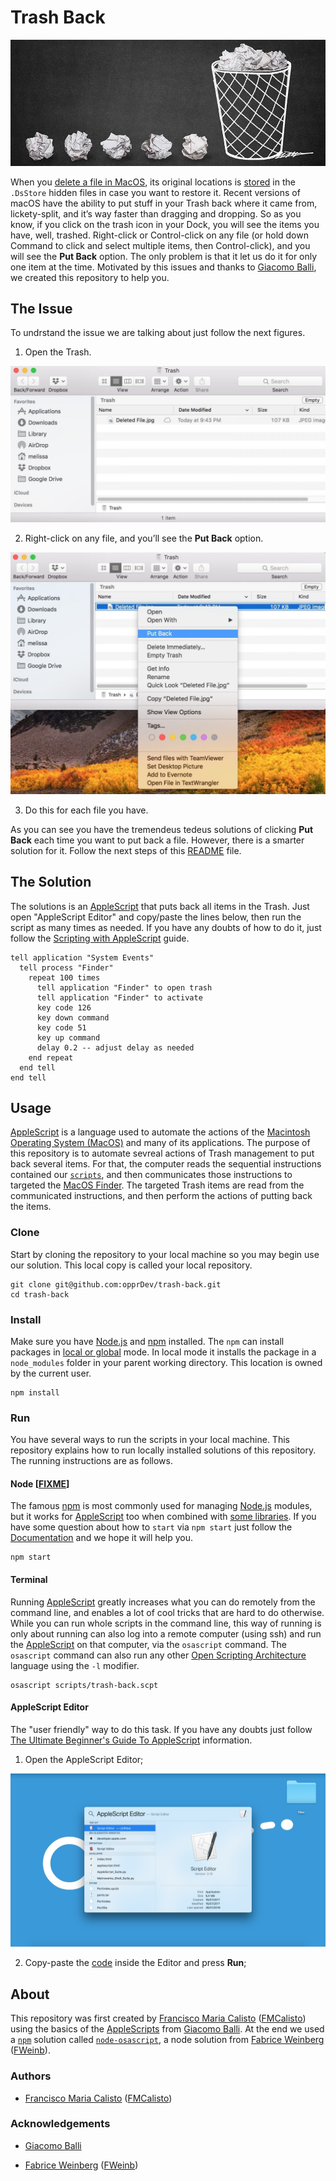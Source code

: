 # Trash Back

<img src="banners/banner_header_1000x400.png"/>

When you [delete a file in MacOS](https://support.apple.com/kb/PH25075), its original locations is [stored](https://en.wikipedia.org/wiki/.DS_Store) in the `.DsStore` hidden files in case you want to restore it. Recent versions of macOS have the ability to put stuff in your Trash back where it came from, lickety-split, and it’s way faster than dragging and dropping. So as you know, if you click on the trash icon in your Dock, you will see the items you have, well, trashed. Right-click or Control-click on any file (or hold down Command to click and select multiple items, then Control-click), and you will see the **Put Back** option. The only problem is that it let us do it for only one item at the time. Motivated by this issues and thanks to [Giacomo Balli](http://giacomoballi.com/), we created this repository to help you.

## The Issue

To undrstand the issue we are talking about just follow the next figures.

1. Open the Trash.

<img src="assets/screen1.png"/>

2. Right-click on any file, and you’ll see the **Put Back** option.

<img src="assets/screen2.png"/>

3. Do this for each file you have.

As you can see you have the tremendeus tedeus solutions of clicking **Put Back** each time you want to put back a file. However, there is a smarter solution for it. Follow the next steps of this [README](https://github.com/opprDev/trash-back/blob/master/README.md) file.

## The Solution

The solutions is an [AppleScript](https://developer.apple.com/library/content/documentation/AppleScript/Conceptual/AppleScriptLangGuide/introduction/ASLR_intro.html) that puts back all items in the Trash. Just open "AppleScript Editor" and copy/paste the lines below, then run the script as many times as needed. If you have any doubts of how to do it, just follow the [Scripting with AppleScript](https://developer.apple.com/library/content/documentation/AppleScript/Conceptual/AppleScriptX/Concepts/work_with_as.html) guide.

```AppleScript
tell application "System Events"
  tell process "Finder"
    repeat 100 times
      tell application "Finder" to open trash
      tell application "Finder" to activate
      key code 126
      key down command
      key code 51
      key up command
      delay 0.2 -- adjust delay as needed
    end repeat
  end tell
end tell
```

## Usage

[AppleScript](https://developer.apple.com/library/content/documentation/AppleScript/Conceptual/AppleScriptLangGuide/introduction/ASLR_intro.html) is a language used to automate the actions of the [Macintosh Operating System (MacOS)](https://en.wikipedia.org/wiki/Macintosh_operating_systems) and many of its applications. The purpose of this repository is to automate sevreal actions of Trash management to put back several items. For that, the computer reads the sequential instructions contained our [`scripts`](https://github.com/opprDev/trash-back/tree/master/scripts), and then communicates those instructions to targeted the [MacOS Finder](https://support.apple.com/en-ca/HT201732). The targeted Trash items are read from the communicated instructions, and then perform the actions of putting back the items.

### Clone

Start by cloning the repository to your local machine so you may begin use our solution. This local copy is called your local repository.

```
git clone git@github.com:opprDev/trash-back.git
cd trash-back
```

### Install

Make sure you have [Node.js](https://nodejs.org/) and [npm](https://www.npmjs.com/) installed. The `npm` can install packages in [local or global](https://stackoverflow.com/questions/29530459/what-is-the-difference-between-local-and-global-module-in-node-js-when-to-use-l) mode. In local mode it installs the package in a `node_modules` folder in your parent working directory. This location is owned by the current user.

```
npm install
```

### Run

You have several ways to run the scripts in your local machine. This repository explains how to run locally installed solutions of this repository. The running instructions are as follows.

#### Node [[FIXME](https://github.com/FWeinb/node-osascript/issues/13)]

The famous [npm](https://www.npmjs.com/) is most commonly used for managing [Node.js](https://nodejs.org/) modules, but it works for [AppleScript](https://developer.apple.com/library/content/documentation/AppleScript/Conceptual/AppleScriptLangGuide/introduction/ASLR_intro.html) too when combined with [some libraries](https://www.npmjs.com/browse/keyword/applescript). If you have some question about how to `start` via `npm start` just follow the [Documentation](https://docs.npmjs.com/cli/build) and we hope it will help you.

```
npm start
```

#### Terminal

Running [AppleScript](https://developer.apple.com/library/content/documentation/AppleScript/Conceptual/AppleScriptLangGuide/introduction/ASLR_intro.html) greatly increases what you can do remotely from the command line, and enables a lot of cool tricks that are hard to do otherwise. While you can run whole scripts in the command line, this way of running is only about running can also log into a remote computer (using ssh) and run the [AppleScript](https://developer.apple.com/library/content/documentation/AppleScript/Conceptual/AppleScriptLangGuide/introduction/ASLR_intro.html) on that computer, via the `osascript` command. The `osascript` command can also run any other [Open Scripting Architecture](https://developer.apple.com/library/content/documentation/AppleScript/Conceptual/AppleScriptX/Concepts/osa.html) language using the `-l` modifier.

```
osascript scripts/trash-back.scpt
```

#### AppleScript Editor

The "user friendly" way to do this task. If you have any doubts just follow [The Ultimate Beginner's Guide To AppleScript](https://computers.tutsplus.com/tutorials/the-ultimate-beginners-guide-to-applescript--mac-3436) information.

1. Open the AppleScript Editor;

<img src="assets/screen3.png"/>

2. Copy-paste the [code](https://github.com/opprDev/trash-back#the-solution) inside the Editor and press **Run**;

## About

This repository was first created by [Francisco Maria Calisto](http://www.franciscocalisto.me/) ([FMCalisto](https://github.com/FMCalisto)) using the basics of the [AppleScripts](https://developer.apple.com/library/content/documentation/AppleScript/Conceptual/AppleScriptLangGuide/introduction/ASLR_intro.html) from [Giacomo Balli](http://giacomoballi.com/). At the end we used a [`npm`](https://www.npmjs.com/) solution called [`node-osascript`](https://www.npmjs.com/package/node-osascript), a node solution from [Fabrice Weinberg](https://www.npmjs.com/~fweinb) ([FWeinb](https://github.com/FWeinb)).

### Authors

- [Francisco Maria Calisto](http://www.franciscocalisto.me/) ([FMCalisto](https://github.com/FMCalisto))

### Acknowledgements

- [Giacomo Balli](http://giacomoballi.com/)

- [Fabrice Weinberg](https://www.npmjs.com/~fweinb) ([FWeinb](https://github.com/FWeinb))
